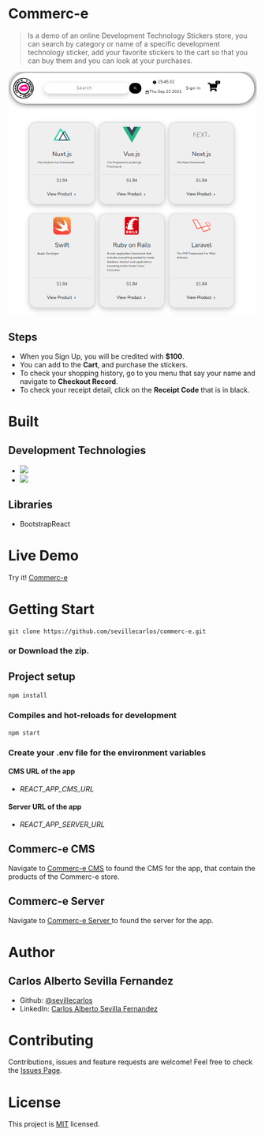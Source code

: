 # Commerc-e
> Is a demo of an online Development Technology Stickers store, you can search by category or name of a specific development technology sticker, add your favorite stickers to the cart  so that you can buy them and you can look at your purchases.

![Commerc-e!](/assets/images/commerc-e-image.png "Commerc-e")

## Steps
* When you Sign Up, you will be credited with **$100**.
* You can add to the **Cart**, and purchase the stickers.
* To check your shopping history, go to you menu that say your name and navigate to **Checkout Record**.
* To check your receipt detail, click on the **Receipt Code** that is in black.

# Built
## Development Technologies
- ![](https://img.shields.io/badge/Front--End-React-blue)
- ![](https://img.shields.io/badge/Front--End-Redux-purple)
## Libraries
- BootstrapReact
# Live Demo
Try it! [Commerc-e ](https://commerc-e.netlify.app/)

# Getting Start
```
git clone https://github.com/sevillecarlos/commerc-e.git
```
### or Download the zip.
## Project setup
```
npm install
```
### Compiles and hot-reloads for development
```
npm start
```
### Create your .env file for the environment variables
#### CMS URL of the app
* *REACT_APP_CMS_URL*
#### Server URL of the app
* *REACT_APP_SERVER_URL*

## Commerc-e CMS
Navigate to [Commerc-e CMS](https://github.com/sevillecarlos/commerc-e-cms) to found the CMS for the app, that contain the products of the Commerc-e store.

## Commerc-e Server
Navigate to [Commerc-e Server ](https://github.com/sevillecarlos/commerc-e-server) to found the server for the app.


# Author
## Carlos Alberto Sevilla Fernandez
* Github: [@sevillecarlos](https://github.com/sevillecarlos)
* LinkedIn: [Carlos Alberto Sevilla Fernandez](https://github.com/sevillecarlos)

# Contributing
Contributions, issues and feature requests are welcome!
Feel free to check the [Issues Page](https://github.com/sevillecarlos/commerc-e/issues).

# License
This project is [MIT](https://opensource.org/licenses/MIT) licensed.



